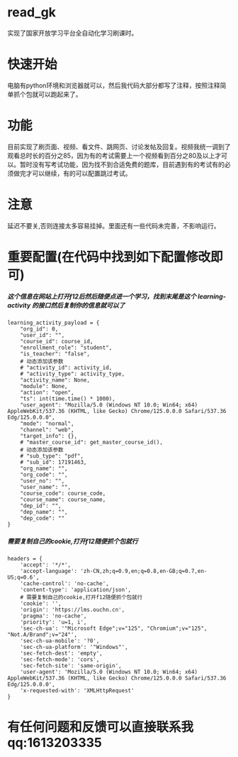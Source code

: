 # read_gk
实现了国家开放学习平台全自动化学习刷课时。
# 快速开始
电脑有python环境和浏览器就可以，然后我代码大部分都写了注释，按照注释简单抓个包就可以跑起来了。
# 功能
目前实现了刷页面、视频、看文件、跳网页、讨论发帖及回复。视频我统一调到了观看总时长的百分之85，因为有的考试需要上一个视频看到百分之80及以上才可以。暂时没有写考试功能，因为找不到合适免费的题库，目前遇到有的考试有的必须做完才可以继续，有的可以配置跳过考试。
# 注意
延迟不要关,否则连接太多容易挂掉。里面还有一些代码未完善，不影响运行。
# 重要配置(在代码中找到如下配置修改即可)
##### 这个信息在网站上打开f12后然后随便点进一个学习，找到末尾是这个 learning-activity 的接口然后复制你的信息就可以了
```
learning_activity_payload = {
    "org_id": 0,
    "user_id": "",
    "course_id": course_id,
    "enrollment_role": "student",
    "is_teacher": "false",
    # 动态添加该参数
    # "activity_id": activity_id,
    # "activity_type": activity_type,
    "activity_name": None,
    "module": None,
    "action": "open",
    "ts": int(time.time() * 1000),
    "user_agent": "Mozilla/5.0 (Windows NT 10.0; Win64; x64) AppleWebKit/537.36 (KHTML, like Gecko) Chrome/125.0.0.0 Safari/537.36 Edg/125.0.0.0",
    "mode": "normal",
    "channel": "web",
    "target_info": {},
    # "master_course_id": get_master_course_id(),
    # 动态添加该参数
    # "sub_type": "pdf",
    # "sub_id": 17191463,
    "org_name": "",
    "org_code": "",
    "user_no": "",
    "user_name": "",
    "course_code": course_code,
    "course_name": course_name,
    "dep_id": "",
    "dep_name": "",
    "dep_code": ""
}
```
##### 需要复制自己的cookie,打开f12随便抓个包就行
```
headers = {
    'accept': '*/*',
    'accept-language': 'zh-CN,zh;q=0.9,en;q=0.8,en-GB;q=0.7,en-US;q=0.6',
    'cache-control': 'no-cache',
    'content-type': 'application/json',
    # 需要复制自己的cookie,打开f12随便抓个包就行
    'cookie': '',
    'origin': 'https://lms.ouchn.cn',
    'pragma': 'no-cache',
    'priority': 'u=1, i',
    'sec-ch-ua': '"Microsoft Edge";v="125", "Chromium";v="125", "Not.A/Brand";v="24"',
    'sec-ch-ua-mobile': '?0',
    'sec-ch-ua-platform': '"Windows"',
    'sec-fetch-dest': 'empty',
    'sec-fetch-mode': 'cors',
    'sec-fetch-site': 'same-origin',
    'user-agent': 'Mozilla/5.0 (Windows NT 10.0; Win64; x64) AppleWebKit/537.36 (KHTML, like Gecko) Chrome/125.0.0.0 Safari/537.36 Edg/125.0.0.0',
    'x-requested-with': 'XMLHttpRequest'
}
```
# 有任何问题和反馈可以直接联系我qq:1613203335
